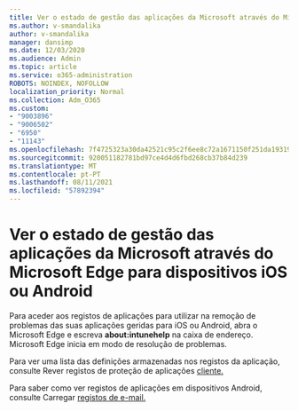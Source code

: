 ```yaml
---
title: Ver o estado de gestão das aplicações da Microsoft através do Microsoft Edge para dispositivos iOS ou Android
ms.author: v-smandalika
author: v-smandalika
manager: dansimp
ms.date: 12/03/2020
ms.audience: Admin
ms.topic: article
ms.service: o365-administration
ROBOTS: NOINDEX, NOFOLLOW
localization_priority: Normal
ms.collection: Adm_O365
ms.custom:
- "9003896"
- "9006502"
- "6950"
- "11143"
ms.openlocfilehash: 7f4725323a30da42521c95c2f6ee8c72a1671150f251da193199d140f17beb66
ms.sourcegitcommit: 920051182781bd97ce4d4d6fbd268cb37b84d239
ms.translationtype: MT
ms.contentlocale: pt-PT
ms.lasthandoff: 08/11/2021
ms.locfileid: "57892394"
---
```

# <a name="view-the-management-status-of-microsoft-apps-by-using-microsoft-edge-for-ios-or-android-devices"></a>Ver o estado de gestão das aplicações da Microsoft através do Microsoft Edge para dispositivos iOS ou Android

Para aceder aos registos de aplicações para utilizar na remoção de problemas das suas aplicações geridas para iOS ou Android, abra o Microsoft Edge e escreva **about:intunehelp** na caixa de endereço. Microsoft Edge inicia em modo de resolução de problemas.

Para ver uma lista das definições armazenadas nos registos da aplicação, consulte Rever registos de proteção de aplicações [cliente.](https://docs.microsoft.com/mem/intune/apps/app-protection-policy-settings-log)

Para saber como ver registos de aplicações em dispositivos Android, consulte Carregar [registos de e-mail.](https://docs.microsoft.com/mem/intune/user-help/send-logs-to-your-it-admin-by-email-android)